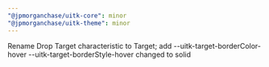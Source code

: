 ```yaml
---
"@jpmorganchase/uitk-core": minor
"@jpmorganchase/uitk-theme": minor
---
```


Rename Drop Target characteristic to Target;
add --uitk-target-borderColor-hover
--uitk-target-borderStyle-hover changed to solid
